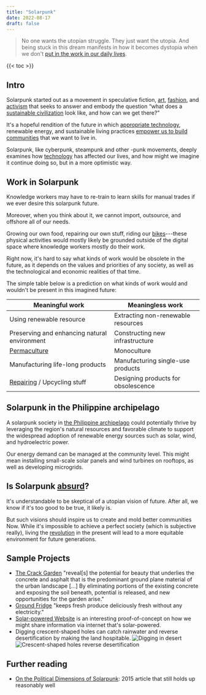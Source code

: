 ```yaml
---
title: "Solarpunk"
date: 2022-08-17
draft: false
---
```


> No one wants the utopian struggle.
> They just want the utopia.
> And being stuck in this dream manifests in how it becomes dystopia
> when we don't [put in the work in our daily lives](/prefiguration).

{{< toc >}}

## Intro

Solarpunk started out as a movement in speculative fiction, [art](/art),
[fashion](/fashion), and [activism](/activism) that seeks to answer and
embody the question “what does a
[sustainable civilization](/social-ecology) look like, and how can we get there?”

It's a hopeful rendition of the future in which [appropriate technology](https://www.appropedia.org/Appropriate_technology),
renewable energy, and sustainable living practices [empower us to build communities](/mutual-aid) that we want to live in.

Solarpunk, like cyberpunk, steampunk and other
-punk movements, deeply examines how [technology](/technology)
has affected our lives,
and how might we imagine it continue doing so,
but in a more optimistic way.

## Work in Solarpunk

Knowledge workers may have to re-train
to learn skills for manual trades
if we ever desire this solarpunk future.

Moreover, when you think about it,
we cannot import, outsource, and offshore all of our needs.

Growing our own food,
repairing our own stuff,
riding our [bikes](/bike)---these
physical activities would mostly likely be grounded
outside of the digital space where knowledge workers
mostly do their work.

Right now, it's hard to say what kinds of work would be obsolete in the
future, as it depends on the values and priorities of any society, as
well as the technological and economic realities of that time.

The simple table below is a prediction on
what kinds of work would and wouldn't be present
in this imagined future:

| Meaningful work                              | Meaningless work                    |
| ---------------                              | ----------------                    |
| Using renewable resource                     | Extracting non-renewable resources  |
| Preserving and enhancing natural environment | Constructing new infrastructure     |
| [Permaculture](/permaculture)                | Monoculture                         |
| Manufacturing life-long products             | Manufacturing single-use products   |
| [Repairing](/repair) / Upcycling stuff       | Designing products for obsolescence |


## Solarpunk in the Philippine archipelago

A solarpunk society in [the Philippine archipelago](/pilipinas) could potentially
thrive by leveraging the region's natural resources and favorable
climate to support the widespread adoption of renewable energy sources
such as solar, wind, and hydroelectric power.

Our energy demand can be managed at the community level. This might mean
installing small-scale solar panels and wind turbines on rooftops, as
well as developing microgrids.

## Is Solarpunk [absurd](/absurdism)?

It's understandable to be skeptical of a utopian vision of future.
After all, we know if it's too good to be true,
it likely is.

But such visions should inspire us to create and mold
better communities Now.
While it's impossible to achieve a perfect society
(which is subjective really),
living the [revolution](/revolution) in the present
will lead to a more equitable environment for future generations.

## Sample Projects

- [The Crack Garden](https://www.asla.org/2009awards/330.html)
  "reveal[s] the potential for beauty that underlies the concrete and
  asphalt that is the predominant ground plane material of the urban
  landscape [...] By eliminating portions of the existing concrete and
  exposing the soil beneath, potential is released, and new
  opportunities for the garden arise."
- [Ground Fridge](https://groundfridge.com/) "keeps fresh produce
  deliciously fresh without any electricity."
- [Solar-powered Website](https://solar.lowtechmagazine.com/2023/06/rebuilding-a-solar-powered-website/)
  is an interesting proof-of-concept on how we might share information
  via internet that's solar-powered.
- Digging crescent-shaped holes can catch rainwater and reverse
  desertification by making the land hospitable.
  ![Digging in desert](/image/digging01.jpg)  
  ![Crescent-shaped holes reverse desertification](/image/digging02.jpg)

## Further reading

- [On the Political Dimensions of Solarpunk](https://medium.com/solarpunks/on-the-political-dimensions-of-solarpunk-c5a7b4bf8df4): 2015 article that still holds up reasonably well

